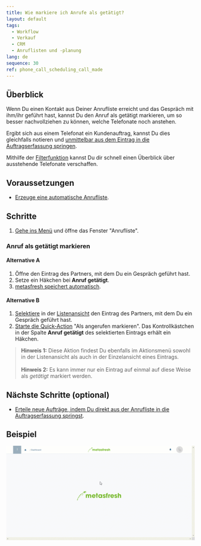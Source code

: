 ```yaml
---
title: Wie markiere ich Anrufe als getätigt?
layout: default
tags:
  - Workflow
  - Verkauf
  - CRM
  - Anruflisten und -planung
lang: de
sequence: 30
ref: phone_call_scheduling_call_made
---
```


## Überblick
Wenn Du einen Kontakt aus Deiner Anrufliste erreicht und das Gespräch mit ihm/ihr geführt hast, kannst Du den Anruf als getätigt markieren, um so besser nachvollziehen zu können, welche Telefonate noch anstehen.

Ergibt sich aus einem Telefonat ein Kundenauftrag, kannst Du dies gleichfalls notieren und [unmittelbar aus dem Eintrag in die Auftragserfassung springen](Anrufplanung_Auftrag_erteilen).

Mithilfe der [Filterfunktion](Anrufplanung_Anrufe_filtern) kannst Du dir schnell einen Überblick über ausstehende Telefonate verschaffen.

## Voraussetzungen
- [Erzeuge eine automatische Anrufliste](Anruflisten_automatisch_generieren).

## Schritte
1. [Gehe ins Menü](Menu) und öffne das Fenster "Anrufliste".

### Anruf als getätigt markieren

#### Alternative A
1. Öffne den Eintrag des Partners, mit dem Du ein Gespräch geführt hast.
1. Setze ein Häkchen bei **Anruf getätigt**.
1. [metasfresh speichert automatisch](Speicheranzeige).

#### Alternative B
1. [Selektiere](AuswahlBelege) in der [Listenansicht](Ansichten) den Eintrag des Partners, mit dem Du ein Gespräch geführt hast.
1. [Starte die Quick-Action](AktionStarten) "Als angerufen markieren". Das Kontrollkästchen in der Spalte **Anruf getätigt** des selektierten Eintrags erhält ein Häkchen.
 >**Hinweis 1:** Diese Aktion findest Du ebenfalls im Aktionsmenü sowohl in der Listenansicht als auch in der Einzelansicht eines Eintrags.<br><br>
 >**Hinweis 2:** Es kann immer nur ein Eintrag auf einmal auf diese Weise als *getätigt* markiert werden.

## Nächste Schritte (optional)
- [Erteile neue Aufträge, indem Du direkt aus der Anrufliste in die Auftragserfassung springst](Anrufplanung_Auftrag_erteilen).

## Beispiel
![](assets/Anrufplanung_Anruf_getaetigt.gif)
